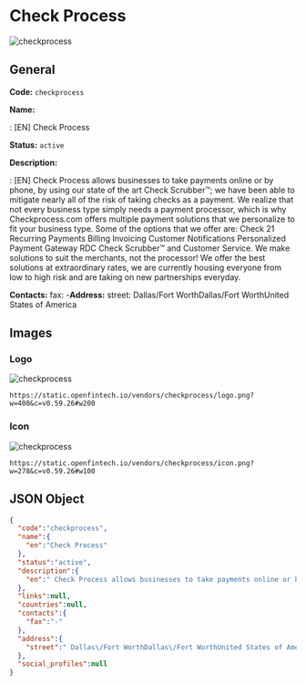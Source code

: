 
# Check Process 
![checkprocess](https://static.openfintech.io/vendors/checkprocess/logo.png?w=400&c=v0.59.26#w200)  

## General 
 
**Code:** `checkprocess` 
 
**Name:** 
 
:	[EN] Check Process 
 
**Status:** `active` 
 
**Description:** 
 
: [EN]  Check Process allows businesses to take payments online or by phone, by using our state of the art Check Scrubber™; we have been able to mitigate nearly all of the risk of taking checks as a payment. We realize that not every business type simply needs a payment processor, which is why  Checkprocess.com offers multiple payment solutions that we personalize to fit your business type. Some of the options that we offer are: Check 21 Recurring Payments Billing Invoicing Customer Notifications Personalized Payment Gateway RDC Check Scrubber™ and Customer Service. We make solutions to suit the merchants, not the processor! We offer the best solutions at extraordinary rates, we are currently housing everyone from low to high risk and are taking on new partnerships everyday.  
 
**Contacts:** 
fax: -**Address:** 
street:  Dallas/Fort WorthDallas/Fort WorthUnited States of America  

## Images 

### Logo 
 
![checkprocess](https://static.openfintech.io/vendors/checkprocess/logo.png?w=400&c=v0.59.26#w200)  

```
https://static.openfintech.io/vendors/checkprocess/logo.png?w=400&c=v0.59.26#w200
```  

### Icon 
 
![checkprocess](https://static.openfintech.io/vendors/checkprocess/icon.png?w=278&c=v0.59.26#w100)  

```
https://static.openfintech.io/vendors/checkprocess/icon.png?w=278&c=v0.59.26#w100
```  

## JSON Object 

```json
{
  "code":"checkprocess",
  "name":{
    "en":"Check Process"
  },
  "status":"active",
  "description":{
    "en":" Check Process allows businesses to take payments online or by phone, by using our state of the art Check Scrubber\u2122; we have been able to mitigate nearly all of the risk of taking checks as a payment. We realize that not every business type simply needs a payment processor, which is why\u00a0 Checkprocess.com offers multiple payment solutions that we personalize to fit your business type. Some of the options that we offer are: Check 21 Recurring Payments Billing Invoicing Customer Notifications Personalized Payment Gateway RDC Check Scrubber\u2122 and Customer Service. We make solutions to suit the merchants, not the processor! We offer the best solutions at extraordinary rates, we are currently housing everyone from low to high risk and are taking on new partnerships everyday. "
  },
  "links":null,
  "countries":null,
  "contacts":{
    "fax":"-"
  },
  "address":{
    "street":" Dallas\/Fort WorthDallas\/Fort WorthUnited States of America "
  },
  "social_profiles":null
}
```  
